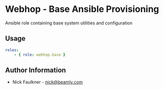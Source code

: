 Webhop - Base Ansible Provisioning
==========================

Ansible role containing base system utilities and configuration

Usage
-----

```yaml
roles:
    - { role: webhop.base }
```

Author Information
-------------------

* Nick Faulkner - nick@beamly.com
